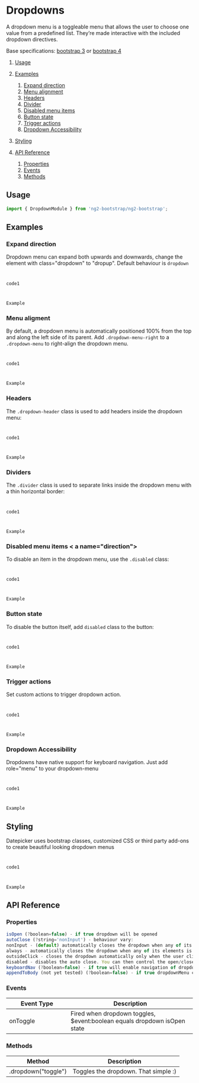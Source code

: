 # Dropdowns

A dropdown menu is a toggleable menu that allows the user to choose one value from a predefined list. They’re made interactive with the included dropdown directives.

Base specifications: [bootstrap 3](http://getbootstrap.com/javascript/#dropdowns) or [bootstrap 4](http://v4-alpha.getbootstrap.com/components/dropdowns/)


1. [Usage](#usage)
2. [Examples](#examples)
    1. [Expand direction](#direction)
    2. [Menu alignment](#alignment)
    3. [Headers](#headers)  
    4. [Divider](#divider)
    5. [Disabled menu items](#disable)
    6. [Button state](#btnstate)
    7. [Trigger actions](#trigger) 
    8. [Dropdown Accessibility](#accessibility)
3. [Styling](#styling)

4. [API Reference](#api)
    1. [Properties](#properties)
    2. [Events](#events)
    3. [Methods](#methods)
 
## Usage <a name="usage"></a>
```typescript
import { DropdownModule } from 'ng2-bootstrap/ng2-bootstrap';
```
## Examples <a name="examples"></a>
### Expand direction <a name="direction"></a>
Dropdown menu can expand both upwards and downwards, change the element with class="dropdown" to "dropup". Default behaviour is `dropdown`
#
`code1`
#
`Example`

### Menu aligment <a name="alignment"></a>
By default, a dropdown menu is automatically positioned 100% from the top and along the left side of its parent. Add `.dropdown-menu-right` to a `.dropdown-menu` to right-align the dropdown menu.
#
`code1`
#
`Example`

### Headers <a name="direction"></a>
The `.dropdown-header` class is used to add headers inside the dropdown menu:
#
`code1`
#
`Example`

### Dividers <a name="direction"></a>
The `.divider` class is used to separate links inside the dropdown menu with a thin horizontal border:
#
`code1`
#
`Example`

### Disabled menu items < a name="direction"></a>
To disable an item in the dropdown menu, use the `.disabled` class:
#
`code1`
#
`Example`

### Button state <a name="direction"></a>
To disable the button itself, add `disabled` class to the button:
#
`code1`
#
`Example`

### Trigger actions <a name="direction"></a>
Set custom actions to trigger dropdown action.
# 
`code1`
#
`Example`

### Dropdown Accessibility <a name="direction"></a>
Dropdowns have native support for keyboard navigation. Just add role="menu" to your dropdown-menu
#
`code1`
#
`Example`
## Styling <a name="styling"></a>
Datepicker uses bootstrap classes, customized CSS or third party add-ons to create beautiful looking dropdown menus
#
`code1`
#
`Example`

## API Reference <a name="api"></a>
### Properties <a name="properties"></a>
```typescript
isOpen (?boolean=false) - if true dropdown will be opened
autoClose (?string='nonInput') - behaviour vary:
nonInput - (default) automatically closes the dropdown when any of its elements is clicked — as long as the clicked element is not an input or a textarea.
always - automatically closes the dropdown when any of its elements is clicked
outsideClick - closes the dropdown automatically only when the user clicks any element outside the dropdown
disabled - disables the auto close. You can then control the open/close status of the dropdown manually, by using is-open. Please notice that the dropdown will still close if the toggle is clicked, the esc key is pressed or another dropdown is open
keyboardNav (?boolean=false) - if true will enable navigation of dropdown list elements with the arrow keys
appendToBody (not yet tested) (?boolean=false) - if true dropdownMenu content will be appended to the body. This is useful when the dropdown button is inside a div with overflow: hidden, and the menu would otherwise be hidden
```
### Events <a name="events"></a>
<div class="table-responsive">
  <table class="table table-bordered table-striped">
    <thead>
      <tr>
        <th style="width: 150px;">Event Type</th>
        <th>Description</th>
      </tr>
    </thead>
    <tbody>
      <tr>
        <td>onToggle</td>
        <td>Fired when dropdown toggles, $event:boolean equals dropdown isOpen state</td>
      </tr>
    </tbody>
  </table>
</div>

### Methods <a name="methods"></a>
<div class="table-responsive">
  <table class="table table-bordered table-striped">
    <thead>
      <tr>
        <th style="width: 150px;">Method</th>
        <th>Description</th>
      </tr>
    </thead>
    <tbody>
      <tr>
        <td>.dropdown("toggle")</td>
        <td>Toggles the dropdown. That simple :)</td>
      </tr>
    </tbody>
  </table>
</div>



